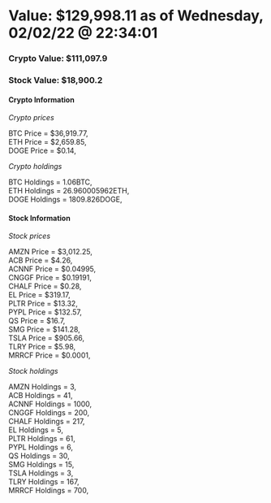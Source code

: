 # Value: $129,998.11 as of Wednesday, 02/02/22 @ 22:34:01 

### Crypto Value: $111,097.9

### Stock Value: $18,900.2

#### Crypto Information 
*Crypto prices* 

BTC Price = $36,919.77,  
ETH Price = $2,659.85,  
DOGE Price = $0.14,  


*Crypto holdings* 

BTC Holdings = 1.06BTC,  
ETH Holdings = 26.960005962ETH,  
DOGE Holdings = 1809.826DOGE,  


#### Stock Information 

*Stock prices* 

AMZN Price = $3,012.25,  
ACB Price = $4.26,  
ACNNF Price = $0.04995,  
CNGGF Price = $0.19191,  
CHALF Price = $0.28,  
EL Price = $319.17,  
PLTR Price = $13.32,  
PYPL Price = $132.57,  
QS Price = $16.7,  
SMG Price = $141.28,  
TSLA Price = $905.66,  
TLRY Price = $5.98,  
MRRCF Price = $0.0001,  


*Stock holdings* 

AMZN Holdings = 3,  
ACB Holdings = 41,  
ACNNF Holdings = 1000,  
CNGGF Holdings = 200,  
CHALF Holdings = 217,  
EL Holdings = 5,  
PLTR Holdings = 61,  
PYPL Holdings = 6,  
QS Holdings = 30,  
SMG Holdings = 15,  
TSLA Holdings = 3,  
TLRY Holdings = 167,  
MRRCF Holdings = 700,  


